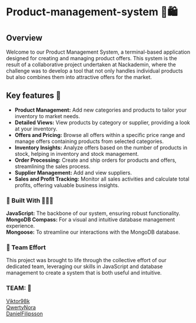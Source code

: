 # Product-management-system 🛒🛍️
## Overview
Welcome to our Product Management System, a terminal-based application designed for creating and managing product offers. This system is the result of a collaborative project undertaken at Nackademin, where the challenge was to develop a tool that not only handles individual products but also combines them into attractive offers for the market.

## Key features 💫
- **Product Management:** Add new categories and products to tailor your inventory to market needs.
- **Detailed Views:** View products by category or supplier, providing a look at your inventory.
- **Offers and Pricing:** Browse all offers within a specific price range and manage offers containing products from selected categories.
- **Inventory Insights:** Analyze offers based on the number of products in stock, helping in inventory and stock management.
- **Order Processing:** Create and ship orders for products and offers, streamlining the sales process.
- **Supplier Management:** Add and view suppliers.
- **Sales and Profit Tracking:** Monitor all sales activities and calculate total profits, offering valuable business insights.

### 🔧 Built With 👷🏼‍♀️
**JavaScript:** The backbone of our system, ensuring robust functionality.  
**MongoDB Compass:** For a visual and intuitive database management experience.  
**Mongoose:** To streamline our interactions with the MongoDB database.  

### 🤝 Team Effort 
This project was brought to life through the collective effort of our dedicated team, leveraging our skills in JavaScript and database management to create a system that is both useful and intuitive.

### TEAM: 🌟
[Viktor98k](https://github.com/Victor98k)  
[QwertyNora](https://github.com/QwertyNora)  
[DanielFilipsson](https://github.com/DanielFilipsson)

